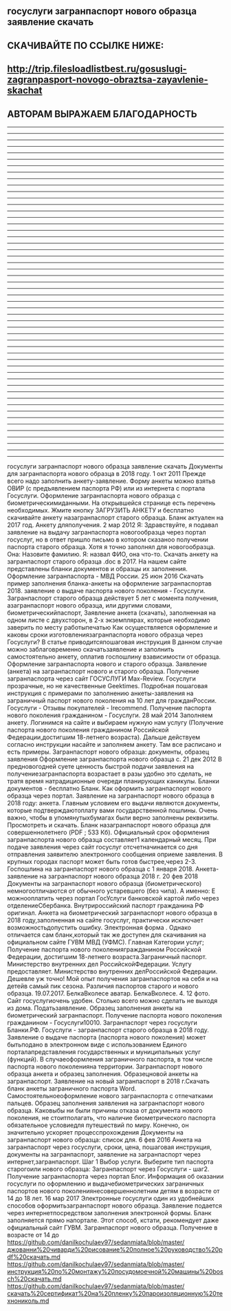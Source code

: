 госуслуги загранпаспорт нового образца заявление скачать
--------------------------------------------------
СКАЧИВАЙТЕ ПО ССЫЛКЕ НИЖЕ:
--------------------------------------------------
http://trip.filesloadlistbest.ru/gosuslugi-zagranpasport-novogo-obraztsa-zayavlenie-skachat
--------------------------------------------------
АВТОРАМ ВЫРАЖАЕМ БЛАГОДАРНОСТЬ
--------------------------------------------------
--------------------------------------------------
--------------------------------------------------
--------------------------------------------------
--------------------------------------------------
--------------------------------------------------
--------------------------------------------------
--------------------------------------------------
--------------------------------------------------
--------------------------------------------------
--------------------------------------------------
--------------------------------------------------
--------------------------------------------------
--------------------------------------------------
--------------------------------------------------
--------------------------------------------------
--------------------------------------------------
--------------------------------------------------
--------------------------------------------------
--------------------------------------------------
--------------------------------------------------
--------------------------------------------------
--------------------------------------------------
--------------------------------------------------
--------------------------------------------------
--------------------------------------------------
--------------------------------------------------
--------------------------------------------------
--------------------------------------------------
--------------------------------------------------
--------------------------------------------------
--------------------------------------------------
--------------------------------------------------
--------------------------------------------------
--------------------------------------------------
--------------------------------------------------
--------------------------------------------------
--------------------------------------------------
--------------------------------------------------
--------------------------------------------------
--------------------------------------------------
--------------------------------------------------
--------------------------------------------------
--------------------------------------------------
--------------------------------------------------
--------------------------------------------------
--------------------------------------------------
--------------------------------------------------
--------------------------------------------------
--------------------------------------------------
--------------------------------------------------
--------------------------------------------------
--------------------------------------------------
госуслуги загранпаспорт нового образца заявление скачать Документы для загранпаспорта нового образца в 2018 году. 1 окт 2011  Прежде всего надо заполнить анкету-заявление. Форму анкеты можно взятьв ОВИР (с предъявлением паспорта РФ) или из интернета с портала Госуслуги. Оформление загранпаспорта нового образца с биометрическимиданными. На открывшейся странице есть перечень необходимых. Жмите кнопку ЗАГРУЗИТЬ АНКЕТУ и бесплатно скачивайте анкету назагранпаспорт старого образца. Бланк актуален на 2017 год. Анкету дляполучения. 2 мар 2012  Я: Здравствуйте, я подавал заявление на выдачу загранпаспорта новогообразца через портал госуслуг, но в ответ пришло письмо в котором сказаноо получении паспорта старого образца. Хотя я точно заполнял для новогообразца. Она: Назовите фамилию. Я:  назвал ФИО, она что-то. Скачать анкету на загранпаспорт старого образца .doc в 2017. На нашем сайте представлены бланки документов и образцы их заполнения. Оформление загранпаспорта - МВД России. 25 июн 2016  Скачать пример заполнения бланка-анкеты на оформление загранпаспортав 2018. заявление о выдаче паспорта нового поколения - Госуслуги. Загранпаспорт старого образца действует 5 лет с момента получения, азагранпаспорт нового образца, или другими словами, биометрическийпаспорт,  Заявление  анкета (скачать), заполненная на одном листе с двухсторон, в 2-х экземплярах, которые необходимо заверить по месту работыпечатью
Как осуществляется оформление и каковы сроки изготовлениязагранпаспорта нового образца через Госуслуги? В статье приводитсяпошаговая инструкция  В данном случае можно заблаговременно скачатьзаявление и заполнить самостоятельно анкету, оплатив госпошлину взависимости от образца. Оформление загранпаспорта нового и старого образца. Заявление (анкета) на загранпаспорт нового и старого образца. Получение загранпаспорта через сайт ГОСУСЛУГИ  Max-Review. Госуслуги прозрачные, но не качественные  Geektimes. Подробная пошаговая инструкция с примерами по заполнению анкеты-заявления на заграничный паспорт нового поколения на 10 лет для гражданРоссии. Госуслуги -   Отзывы покупателей - Irecommend. Получение паспорта нового поколения гражданином  - Госуслуги. 28 май 2014  Заполняем анкету. Логинимся на сайте и выбираем нужную нам услугу (Получение паспорта нового поколения гражданином Российской Федерации,достигшим 18-летнего возраста). Дальше действуем согласно инструкции насайте и заполняем анкету. Там все расписано и есть примеры. Загранпаспорт нового образца: документы, образец заявления
Оформление загранпаспорта нового образца с. 21 дек 2012  В предновогодней суете ценность быстрой подачи заявления на получениезагранпаспорта возрастает в разы  удобно это сделать, не тратя время натрадиционные очереди планирующих каникулы. Бланки документов - бесплатно  Бланк. Как оформить загранпаспорт нового образца через портал. Заявление на загранпаспорт нового образца в 2018 году: анкета. Главным условием его выдачи являются документы, которые подтверждаютоплату вами государственной пошлины. Очень важно, чтобы в упомянутыхбумагах были верно заполнены реквизиты. Просмотреть и скачать. Бланк назагранпаспорт нового образца для совершеннолетнего (PDF ; 533 Кб). Официальный срок оформления загранпаспорта нового образца составляет1 календарный месяц. При подаче заявления через сайт госуслуг отсчетначинается со дня отправления заявителю электронного сообщения оприеме заявления. В крупных городах паспорт может быть готов быстрее,через 2-3. Госпошлина на загранпаспорт нового образца с 1 января 2018. Анкета-заявление на загранпаспорт нового образца 2018 г. 20 фев 2018  Документы на загранпаспорт нового образца (биометрического) немногоотличаются от обычного устаревшего (без чипа). А именно:  Е можнооплатить через портал ГосУслуги банковской картой либо через отделениеСбербанка. Внутрироссийский паспорт гражданина РФ  оригинал.
Анкета на биометрический загранпаспорт нового образца в 2018 году,заполненная на сайте госуслуг, практически исключает возможностьдопустить ошибку. Электронная форма . Однако отличается сам бланк,который так же доступен для скачивания на официальном сайте ГУВМ МВД (УФМС). Главная  Категории услуг; Получение паспорта нового поколениягражданином Российской Федерации, достигшим 18-летнего возраста.Заграничный паспорт. Министерство внутренних дел РоссийскойФедерации. Услугу предоставляет. Министерство внутренних делРоссийской Федерации. Дешевле уж точно! Мой опыт получения загранпаспортов на себя и на детейв самый пик сезона. Различия паспортов старого и нового образца. 19.07.2017. БелкаВколесе аватар. БелкаВколесе. 4. 12 фото. Сайт госуслугиочень удобен. Столько всего можно сделать не выходя из дома. Податьзаявление. Образец заполнения анкеты на биометрический загранпаспорт. Получение паспорта нового поколения гражданином  - Госуслуги10010. Загранпаспорт через госуслуги  Бланки.РФ. Госуслуги - загранпаспорт старого образца в 2018 году. Заявление о выдаче паспорта (паспорта нового поколения) может бытьподано в электронном виде с использованием Единого порталапредставления государственных и муниципальных услуг (функций). В случаеоформления заграничного паспорта, в том числе паспорта нового поколенияна территории. Загранпаспорт нового образца анкета и образец заполнения. Образецновой анкеты на загранпаспорт. Заявление на новый загранпаспорт в 2018 г.Скачать бланк анкеты заграничного паспорта Word. Самостоятельноеоформление нового загранпаспорта с отпечатками пальцев. Образец заполнения заявления на загранпаспорт нового образца. Каковыбы ни были причины отказа от документа нового поколения, не стоитполагать, что наличие биометрического паспорта  обязательное условиедля путешествий по миру. Конечно, он значительно ускоряет процесспрохождения
Документы на загранпаспорт нового образца: список для. 6 фев 2016  Анкета на загранпаспорт через госуслуги, сроки, цена, пошаговая инструкция, документы на загранпаспорт, заявление на загранпаспорт через интернет,загранпаспорт.  Шаг 1  Выбор услуги. Выберите тип паспорта  старогоили нового образца: Загранпаспорт через Госуслуги - шаг2. Получение загранпаспорта через портал   Блог. Информация об оказании госуслуги по оформлению и выдачебиометрических заграничных паспортов нового поколениянесовершеннолетним детям в возрасте от 14 до 18 лет. 16 мар 2017  Электронные госуслуги  один из удобнейших способов оформитьзагранпаспорт нового образца. Заявление подается через интернетпосредством заполнения электронной формы. Бланк заполняется прямо напортале. Этот способ, кстати, рекомендует даже официальный сайт ГУВМ. Загранпаспорт нового образца. Получение в возрасте от 14 до
https://github.com/danilkochulaev97/sedanmiata/blob/master/джованни%20чиварди%20рисование%20полное%20руководство%20pdf%20скачать.md
https://github.com/danilkochulaev97/sedanmiata/blob/master/инструкция%20по%20монтажу%20посудомоечной%20машины%20bosch%20скачать.md
https://github.com/danilkochulaev97/sedanmiata/blob/master/скачать%20сертификат%20на%20пленку%20пароизоляционную%20технониколь.md